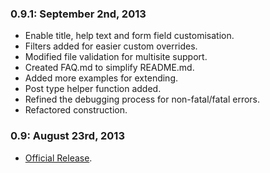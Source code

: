 ### 0.9.1: September 2nd, 2013
* Enable title, help text and form field customisation.
* Filters added for easier custom overrides.
* Modified file validation for multisite support.
* Created FAQ.md to simplify README.md.
* Added more examples for extending.
* Post type helper function added.
* Refined the debugging process for non-fatal/fatal errors.
* Refactored construction.

### 0.9: August 23rd, 2013
* [Official Release](http://roots.io/plugins/roots-wrapper-override/).

